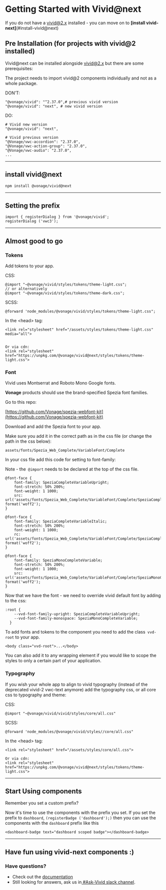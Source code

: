 # Getting Started with Vivid@next


If you do not have a vivid@2.x installed - you can move on to **[install vivid-next]**(#install-vivid@next)

## Pre Installation (for projects with vivid@2 installed)


Vivid@next can be installed alongside vivid@2.x but there are some prerequisites:

The project needs to import vivid@2 components individually and not as a whole package.

DON’T:


```
"@vonage/vivid": "^2.37.0",# previous vivid version
"@vonage/vivid": "next", # new vivid version
```


DO:


```
# Vivid new version
"@vonage/vivid": "next",

# Vivid previous version
"@Vonage/vwc-accordion": "2.37.0",
"@Vonage/vwc-action-group": "2.37.0",
"@Vonage/vwc-audio": "2.37.0",
...
```

---
## install vivid@next


```
npm install @vonage/vivid@next
```

---

## Setting the prefix



```
import { registerDialog } from '@vonage/vivid';
registerDialog ('vwc3');
```

---

## Almost good to go 


### Tokens


Add tokens to your app.

CSS:


```
@import "~@vonage/vivid/styles/tokens/theme-light.css";
// or alternatively
@import "~@vonage/vivid/styles/tokens/theme-dark.css";
```


SCSS:


```
@forward 'node_modules/@vonage/vivid/styles/tokens/theme-light.css";
```


In the &lt;head> tag:


```
<link rel="stylesheet" href="/assets/styles/tokens/theme-light.css" media="all">


Or via cdn:
<link rel="stylesheet" href="https://unpkg.com/@vonage/vivid@next/styles/tokens/theme-light.css">
```


### Font


Vivid uses Montserrat and Roboto Mono Google fonts.

**Vonage** products should use the brand-specified Spezia font families.

Go to this repo:

[https://github.com/Vonage/spezia-webfont-kit](https://github.com/Vonage/spezia-webfont-kit)

Download and add the Spezia font to your app.

Make sure you add it in the correct path as in the css file (or change the path in the css below):


```
assets/fonts/Spezia_Web_Complete/VariableFont/Complete
```


In your css file add this code for setting to font-family:

Note - the` @import` needs to be declared at the top of the css file.


```
@font-face {
	font-family: SpeziaCompleteVariableUpright;
	font-stretch: 50% 200%;
	font-weight: 1 1000;
	src: url('assets/fonts/Spezia_Web_Complete/VariableFont/Complete/SpeziaCompleteVariableUprightWeb.woff2') format('woff2');
}

@font-face {
	font-family: SpeziaCompleteVariableItalic;
	font-stretch: 50% 200%;
	font-weight: 1 1000;
	rc: url('assets/fonts/Spezia_Web_Complete/VariableFont/Complete/SpeziaCompleteVariableItalicWeb.woff2') format('woff2');
}

@font-face {
	font-family: SpeziaMonoCompleteVariable;
	font-stretch: 50% 200%;
	font-weight: 1 1000;
	src: url('assets/fonts/Spezia_Web_Complete/VariableFont/Complete/SpeziaMonoCompleteVariableWeb.woff2') format('woff2');
}
```


Now that we have the font - we need to override vivid default font by adding to the css:


```
:root {
    --vvd-font-family-upright: SpeziaCompleteVariableUpright;
    --vvd-font-family-monospace: SpeziaMonoCompleteVariable;
  }
```


To add fonts and tokens to the component you need to add the class` vvd-root` to your app.


```
<body class="vvd-root">...</body>
```


You can also add it to any wrapping element if you would like to scope the styles to only a certain part of your application.

### Typography 


If you wish your whole app to align to vivid typography (instead of the deprecated  vivid-2 vwc-text anymore) add the typography css, or all core css to typography and theme:

CSS:


```
@import "~@vonage/vivid/vivid/styles/core/all.css"
```


SCSS:


```
@forward 'node_modules/@vonage/vivid/styles//core/all.css"
```


In the &lt;head> tag:


```
<link rel="stylesheet" href="/assets/styles/core/all.css">

Or via cdn:
<link rel="stylesheet" href="https://unpkg.com/@vonage/vivid@next/styles/tokens/theme-light.css">
```



---

## Start Using components


Remember you set a custom prefix?

Now it's time to use the components with the prefix you set. If you set the prefix to `dashboard`, `(registerBadge ('dashboard');)` then you can use the components with the ``dashboard`` prefix like this


```
<dashboard-badge text="dashboard scoped badge"></dashboard-badge>
```



---

## Have fun using vivid-next components :)


### Have questions?




* Check out the [documentation](https://vivid.deno.dev/)
* Still looking for answers, ask us in[ #Ask-Vivid slack channel](https://vonage.slack.com/archives/C013F0YKH99).
